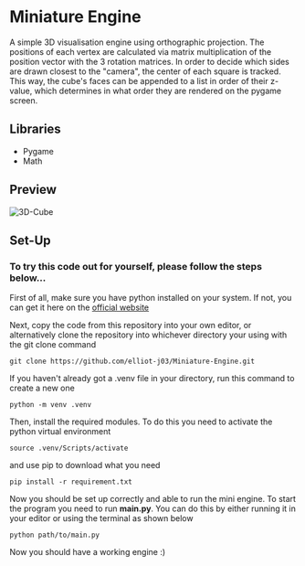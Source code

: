 # Miniature Engine
A simple 3D visualisation engine using orthographic projection. The positions of each vertex are calculated via matrix multiplication of the position vector with the 3 rotation matrices. 
In order to decide which sides are drawn closest to the "camera", the center of each square is tracked. This way, the cube's faces can be appended to a list in order of their z-value, which 
determines in what order they are rendered on the pygame screen.
## Libraries
* Pygame
* Math
## Preview
![3D-Cube](https://github.com/user-attachments/assets/2d3ef756-5980-405b-bd71-5a0b49b88eb5)
## Set-Up
### To try this code out for yourself, please follow the steps below...
First of all, make sure you have python installed on your system. If not, you can get it here on the [official website](https://www.python.org/downloads/) <br>

Next, copy the code from this repository into your own editor, or alternatively clone the repository into whichever directory your using with the git clone command
```console
git clone https://github.com/elliot-j03/Miniature-Engine.git
```
If you haven't already got a .venv file in your directory, run this command to create a new one
```console
python -m venv .venv
```
Then, install the required modules. To do this you need to activate the python virtual environment
```console
source .venv/Scripts/activate
```
and use pip to download what you need
```console
pip install -r requirement.txt
```
Now you should be set up correctly and able to run the mini engine. To start the program you need to run **main.py**. You can do this by either running it in your editor or using the terminal as shown below
```console
python path/to/main.py
```
Now you should have a working engine :)
